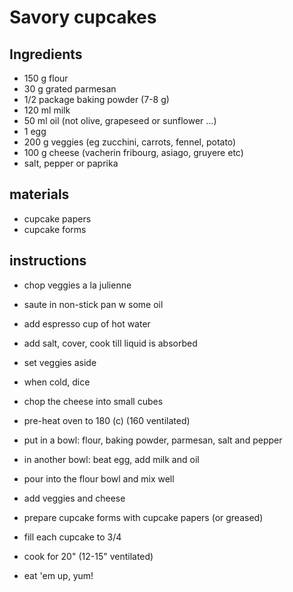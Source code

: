 # Savory cupcakes

## Ingredients
- 150 g flour
- 30 g grated parmesan
- 1/2 package baking powder (7-8 g)
- 120 ml milk
- 50 ml oil (not olive, grapeseed or sunflower ...)
- 1 egg
- 200 g veggies (eg zucchini, carrots, fennel, potato)
- 100 g cheese (vacherin fribourg, asiago, gruyere etc)
- salt, pepper or paprika

## materials
- cupcake papers
- cupcake forms

## instructions
- chop veggies a la julienne
- saute in non-stick pan w some oil
- add espresso cup of hot water
- add salt, cover, cook till liquid is absorbed
- set veggies aside
- when cold, dice

- chop the cheese into small cubes
- pre-heat oven to 180 (c) (160 ventilated)

- put in a bowl: flour, baking powder, parmesan, salt and pepper
- in another bowl: beat egg, add milk and oil
- pour into the flour bowl and mix well
- add veggies and cheese

- prepare cupcake forms with cupcake papers (or greased)
- fill each cupcake to 3/4 
- cook for 20" (12-15" ventilated)

- eat 'em up, yum!
